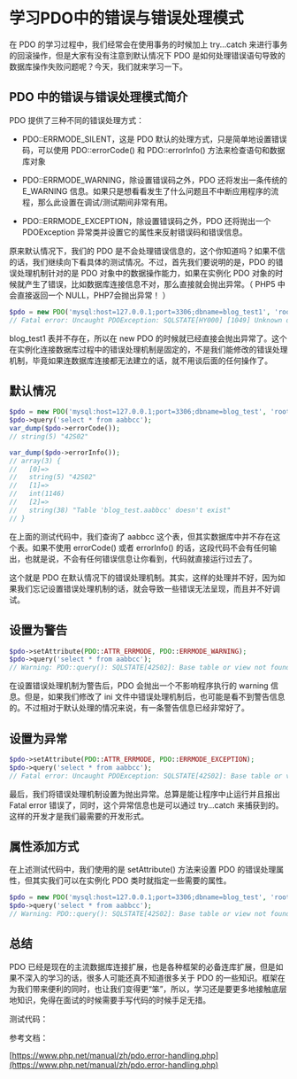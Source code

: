 # 学习PDO中的错误与错误处理模式

在 PDO 的学习过程中，我们经常会在使用事务的时候加上 try...catch 来进行事务的回滚操作，但是大家有没有注意到默认情况下 PDO 是如何处理错误语句导致的数据库操作失败问题呢？今天，我们就来学习一下。

## PDO 中的错误与错误处理模式简介

PDO 提供了三种不同的错误处理方式：

- PDO::ERRMODE_SILENT，这是 PDO 默认的处理方式，只是简单地设置错误码，可以使用 PDO::errorCode() 和 PDO::errorInfo() 方法来检查语句和数据库对象

- PDO::ERRMODE_WARNING，除设置错误码之外，PDO 还将发出一条传统的 E_WARNING 信息。如果只是想看看发生了什么问题且不中断应用程序的流程，那么此设置在调试/测试期间非常有用。

- PDO::ERRMODE_EXCEPTION，除设置错误码之外，PDO 还将抛出一个 PDOException 异常类并设置它的属性来反射错误码和错误信息。

原来默认情况下，我们的 PDO 是不会处理错误信息的，这个你知道吗？如果不信的话，我们继续向下看具体的测试情况。不过，首先我们要说明的是，PDO 的错误处理机制针对的是 PDO 对象中的数据操作能力，如果在实例化 PDO 对象的时候就产生了错误，比如数据库连接信息不对，那么直接就会抛出异常。（ PHP5 中会直接返回一个 NULL，PHP7会抛出异常！ ）

```php
$pdo = new PDO('mysql:host=127.0.0.1;port=3306;dbname=blog_test1', 'root', '');
// Fatal error: Uncaught PDOException: SQLSTATE[HY000] [1049] Unknown database 'blog_test1'
```

blog_test1 表并不存在，所以在 new PDO 的时候就已经直接会抛出异常了。这个在实例化连接数据库过程中的错误处理机制是固定的，不是我们能修改的错误处理机制，毕竟如果连数据库连接都无法建立的话，就不用谈后面的任何操作了。

## 默认情况

```php
$pdo = new PDO('mysql:host=127.0.0.1;port=3306;dbname=blog_test', 'root', '');
$pdo->query('select * from aabbcc');
var_dump($pdo->errorCode());
// string(5) "42S02"

var_dump($pdo->errorInfo());
// array(3) {
//   [0]=>
//   string(5) "42S02"
//   [1]=>
//   int(1146)
//   [2]=>
//   string(38) "Table 'blog_test.aabbcc' doesn't exist"
// }
```

在上面的测试代码中，我们查询了 aabbcc 这个表，但其实数据库中并不存在这个表。如果不使用 errorCode() 或者 errorInfo() 的话，这段代码不会有任何输出，也就是说，不会有任何错误信息让你看到，代码就直接运行过去了。

这个就是 PDO 在默认情况下的错误处理机制。其实，这样的处理并不好，因为如果我们忘记设置错误处理机制的话，就会导致一些错误无法呈现，而且并不好调试。

## 设置为警告

```php
$pdo->setAttribute(PDO::ATTR_ERRMODE, PDO::ERRMODE_WARNING);
$pdo->query('select * from aabbcc');
// Warning: PDO::query(): SQLSTATE[42S02]: Base table or view not found: 1146 Table 'blog_test.aabbcc' doesn't exist
```

在设置错误处理机制为警告后，PDO 会抛出一个不影响程序执行的 warning 信息。但是，如果我们修改了 ini 文件中错误处理机制后，也可能是看不到警告信息的。不过相对于默认处理的情况来说，有一条警告信息已经非常好了。

## 设置为异常

```php
$pdo->setAttribute(PDO::ATTR_ERRMODE, PDO::ERRMODE_EXCEPTION);
$pdo->query('select * from aabbcc');
// Fatal error: Uncaught PDOException: SQLSTATE[42S02]: Base table or view not found: 1146 Table 'blog_test.aabbcc' doesn't exist 
```

最后，我们将错误处理机制设置为抛出异常。总算是能让程序中止运行并且报出 Fatal error 错误了，同时，这个异常信息也是可以通过 try...catch 来捕获到的。这样的开发才是我们最需要的开发形式。

## 属性添加方式

在上述测试代码中，我们使用的是 setAttribute() 方法来设置 PDO 的错误处理属性，但其实我们可以在实例化 PDO 类时就指定一些需要的属性。

```php
$pdo = new PDO('mysql:host=127.0.0.1;port=3306;dbname=blog_test', 'root', '', [PDO::ATTR_ERRMODE => PDO::ERRMODE_WARNING]);
$pdo->query('select * from aabbcc');
// Warning: PDO::query(): SQLSTATE[42S02]: Base table or view not found: 1146 Table 'blog_test.aabbcc' doesn't exist
```

## 总结

PDO 已经是现在的主流数据库连接扩展，也是各种框架的必备连库扩展，但是如果不深入的学习的话，很多人可能还真不知道很多关于 PDO 的一些知识。框架在为我们带来便利的同时，也让我们变得更“笨”，所以，学习还是要更多地接触底层地知识，免得在面试的时候需要手写代码的时候手足无措。

测试代码：

参考文档：

[https://www.php.net/manual/zh/pdo.error-handling.php](https://www.php.net/manual/zh/pdo.error-handling.php)
